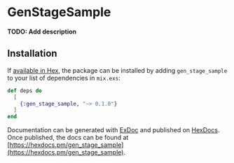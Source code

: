 # GenStageSample

**TODO: Add description**

## Installation

If [available in Hex](https://hex.pm/docs/publish), the package can be installed
by adding `gen_stage_sample` to your list of dependencies in `mix.exs`:

```elixir
def deps do
  [
    {:gen_stage_sample, "~> 0.1.0"}
  ]
end
```

Documentation can be generated with [ExDoc](https://github.com/elixir-lang/ex_doc)
and published on [HexDocs](https://hexdocs.pm). Once published, the docs can
be found at [https://hexdocs.pm/gen_stage_sample](https://hexdocs.pm/gen_stage_sample).

